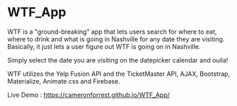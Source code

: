 # WTF_App
WTF is a "ground-breaking" app that lets users search for where to eat, where to drink and what is going in Nashville for any date they are visiting. Basically, it just lets a user figure out WTF is going on in Nashville.

Simply select the date you are visiting on the datepicker calendar and ouila!

WTF utilizes the Yelp Fusion API and the TicketMaster API, AJAX, Bootstrap, Materialize, Animate.css and Firebase.

Live Demo : https://cameronforrest.github.io/WTF_App/
